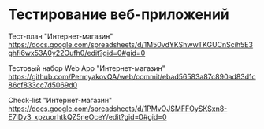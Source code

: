 # Тестирование веб-приложений

Тест-план "Интернет-магазин"
https://docs.google.com/spreadsheets/d/1M50vdYKShwwTKGUCnScih5E3ghfi6wx53A0y22Oufh0/edit?gid=0#gid=0

Тестовый набор Web App "Интернет-магазин"
https://github.com/PermyakovQA/web/commit/ebad56583a87c890ad83d1c86cf833cc7d5069d0

Check-list "Интернет-магазин"
https://docs.google.com/spreadsheets/d/1PMvOJSMFFOySKSxn8-E7iDy3_xpzuorhtkQZ5neOceY/edit?gid=0#gid=0
